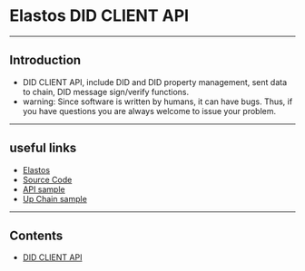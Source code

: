 # Elastos DID CLIENT API
---

## Introduction
* DID CLIENT API, include DID and DID property management, sent data to chain, DID message sign/verify functions.
* warning: Since software is written by humans, it can have bugs. Thus, if you have questions you are always welcome to issue your problem.

------------
## useful links
* [Elastos](https://elastos.org)
* [Source Code](https://github.com/elastos/Elastos.SDK.DIDClient.Java)
* [API sample](https://github.com/elastos/Elastos.SDK.DIDClient.Java/blob/master/sample/src/main/java/sample/com/api/ElaDidServiceApiSample.java)
* [Up Chain sample](https://github.com/elastos/Elastos.SDK.DIDClient.Java/blob/master/sample/src/main/java/sample/com/upChain/UpChainSample.java)

------------
## Contents
* [DID CLIENT API](https://did-client-java-api.readthedocs.io/en/latest/did_clinet_api_guide/)